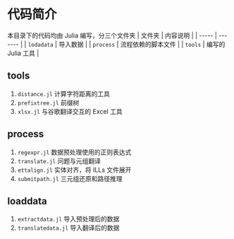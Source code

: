 # 代码简介
本目录下的代码均由 Julia 编写，分三个文件夹
| 文件夹 | 内容说明 |
| ----- | ------- |
| `lodadata` | 导入数据 |
| `process` | 流程依赖的脚本文件 |
| `tools` | 编写的 Julia 工具 |

## tools
1. `distance.jl` 计算字符距离的工具
2. `prefixtree.jl` 前缀树
3. `xlsx.jl` 与谷歌翻译交互的 Excel 工具

## process
1. `regexpr.jl` 数据预处理使用的正则表达式
2. `translate.jl` 问题与元组翻译
3. `ettalign.jl` 实体对齐，将 ILLs 文件展开
4. `submitpath.jl` 三元组还原和路径推理

## loaddata
1. `extractdata.jl` 导入预处理后的数据
2. `translatedata.jl` 导入翻译后的数据
